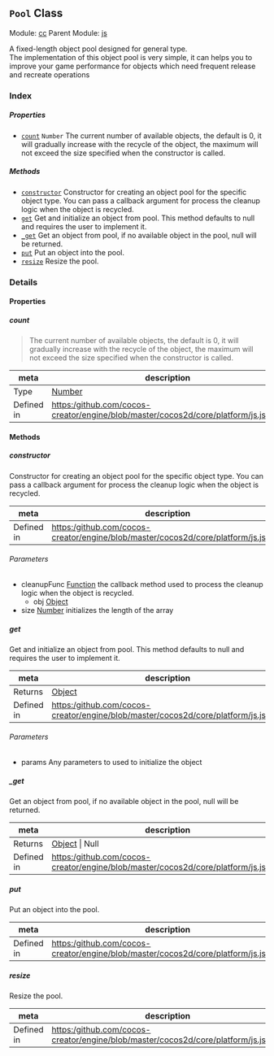 ## `Pool` Class



Module: [cc](../modules/cc.md)
Parent Module: [js](../modules/js.md)


A fixed-length object pool designed for general type.<br>
The implementation of this object pool is very simple,
it can helps you to improve your game performance for objects which need frequent release and recreate operations<br/>


### Index

##### Properties

  - [`count`](#count) `Number` The current number of available objects, the default is 0, it will gradually increase with the recycle of the object,
the maximum will not exceed the size specified when the constructor is called.



##### Methods

  - [`constructor`](#constructor) Constructor for creating an object pool for the specific object type.
You can pass a callback argument for process the cleanup logic when the object is recycled.
  - [`get`](#get) Get and initialize an object from pool. This method defaults to null and requires the user to implement it.
  - [`_get`](#get) Get an object from pool, if no available object in the pool, null will be returned.
  - [`put`](#put) Put an object into the pool.
  - [`resize`](#resize) Resize the pool.



### Details


#### Properties


##### count

> The current number of available objects, the default is 0, it will gradually increase with the recycle of the object,
the maximum will not exceed the size specified when the constructor is called.

| meta | description |
|------|-------------|
| Type | <a href="https://developer.mozilla.org/en/JavaScript/Reference/Global_Objects/Number" class="crosslink external" target="_blank">Number</a> |
| Defined in | [https:/github.com/cocos-creator/engine/blob/master/cocos2d/core/platform/js.js:894](https:/github.com/cocos-creator/engine/blob/master/cocos2d/core/platform/js.js#L894) |






<!-- Method Block -->
#### Methods


##### constructor

Constructor for creating an object pool for the specific object type.
You can pass a callback argument for process the cleanup logic when the object is recycled.

| meta | description |
|------|-------------|
| Defined in | [https:/github.com/cocos-creator/engine/blob/master/cocos2d/core/platform/js.js:859](https:/github.com/cocos-creator/engine/blob/master/cocos2d/core/platform/js.js#L859) |

###### Parameters
- cleanupFunc <a href="https://developer.mozilla.org/en/JavaScript/Reference/Global_Objects/Function" class="crosslink external" target="_blank">Function</a> the callback method used to process the cleanup logic when the object is recycled.
	- obj <a href="https://developer.mozilla.org/en/JavaScript/Reference/Global_Objects/Object" class="crosslink external" target="_blank">Object</a> 
- size <a href="https://developer.mozilla.org/en/JavaScript/Reference/Global_Objects/Number" class="crosslink external" target="_blank">Number</a> initializes the length of the array


##### get

Get and initialize an object from pool. This method defaults to null and requires the user to implement it.

| meta | description |
|------|-------------|
| Returns | <a href="https://developer.mozilla.org/en/JavaScript/Reference/Global_Objects/Object" class="crosslink external" target="_blank">Object</a> 
| Defined in | [https:/github.com/cocos-creator/engine/blob/master/cocos2d/core/platform/js.js:884](https:/github.com/cocos-creator/engine/blob/master/cocos2d/core/platform/js.js#L884) |

###### Parameters
- params Any parameters to used to initialize the object


##### _get

Get an object from pool, if no available object in the pool, null will be returned.

| meta | description |
|------|-------------|
| Returns | <a href="https://developer.mozilla.org/en/JavaScript/Reference/Global_Objects/Object" class="crosslink external" target="_blank">Object</a> &#124; Null 
| Defined in | [https:/github.com/cocos-creator/engine/blob/master/cocos2d/core/platform/js.js:904](https:/github.com/cocos-creator/engine/blob/master/cocos2d/core/platform/js.js#L904) |



##### put

Put an object into the pool.

| meta | description |
|------|-------------|
| Defined in | [https:/github.com/cocos-creator/engine/blob/master/cocos2d/core/platform/js.js:922](https:/github.com/cocos-creator/engine/blob/master/cocos2d/core/platform/js.js#L922) |



##### resize

Resize the pool.

| meta | description |
|------|-------------|
| Defined in | [https:/github.com/cocos-creator/engine/blob/master/cocos2d/core/platform/js.js:938](https:/github.com/cocos-creator/engine/blob/master/cocos2d/core/platform/js.js#L938) |




